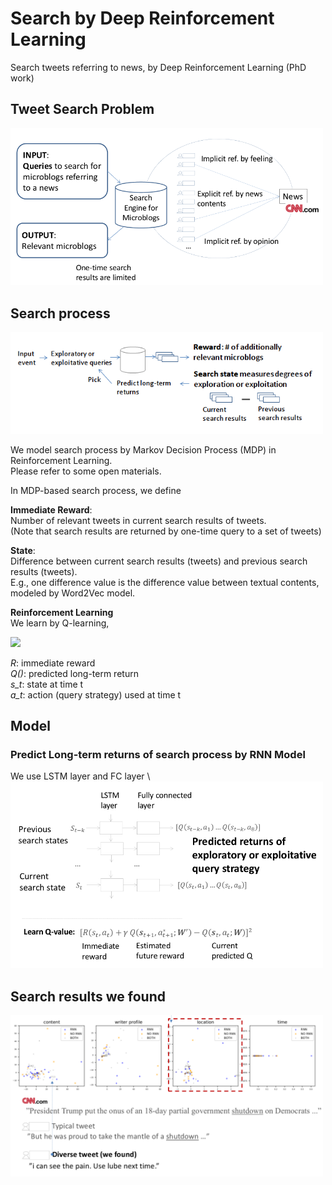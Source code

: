 # Search by Deep Reinforcement Learning
Search tweets referring to news, by Deep Reinforcement Learning (PhD work)


## Tweet Search Problem
<img src="img/1.png" width="500">


## Search process
<img src="img/4.png" width="500">

We model search process by Markov Decision Process (MDP) in Reinforcement Learning. \
Please refer to some open materials.

In MDP-based search process, we define

**Immediate Reward**: \
Number of relevant tweets in current search results of tweets. \
(Note that search results are returned by one-time query to a set of tweets)

**State**: \
Difference between current search results (tweets) and previous search results (tweets). \
E.g., one difference value is the difference value between textual contents, modeled by Word2Vec model.

**Reinforcement Learning** \
We learn by Q-learning,

<img src="https://latex.codecogs.com/gif.latex?(R(s_t,a_t)&plus;\gamma\&space;max_a{Q(s_{t&plus;1},a)}-Q(s_t,a_t))^2" />

*R*: immediate reward \
*Q()*: predicted long-term return \
*s_t*: state at time t \
*a_t*: action (query strategy) used at time t



## Model
### Predict Long-term returns of search process by RNN Model
We use LSTM layer and FC layer \ 
<img src="img/2.png" width="500">


## Search results we found
<img src="img/3.png" width="500">


